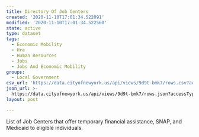 ```yaml
---
title: Directory Of Job Centers
created: '2020-11-10T17:01:34.522091'
modified: '2020-11-10T17:01:34.522560'
state: active
type: dataset
tags:
  - Economic Mobility
  - Hra
  - Human Resources
  - Jobs
  - Jobs And Economic Mobility
groups:
  - Local Government
csv_url: 'https://data.cityofnewyork.us/api/views/9d9t-bmk7/rows.csv?accessType=DOWNLOAD'
json_url: >-
  https://data.cityofnewyork.us/api/views/9d9t-bmk7/rows.json?accessType=DOWNLOAD
layout: post

---
```

List of Job Centers that offer temporary financial assistance, SNAP, and Medicaid to eligible individuals.
